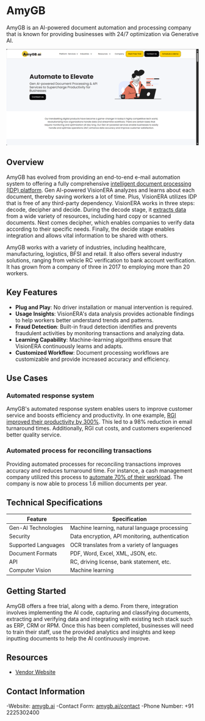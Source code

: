 # AmyGB

AmyGB is an AI-powered document automation and processing company that is known for providing businesses with 24/7 optimization via Generative AI.

![AmyGB Logo](./assets/amygb-logo.png)

## Overview

AmyGB has evolved from providing an end-to-end e-mail automation system to offering a fully comprehensive [intelligent document processing (IDP) platform](https://www.amygb.ai/intelligent-document-processing). Gen AI-powered VisionERA analyzes and learns about each document, thereby saving workers a lot of time. Plus, VisionERA utilizes IDP that is free of any third-party dependency. VisionERA works in three steps: decode, decipher and decide. During the decode stage, it [extracts data](https://idp-software.com/capabilities/extraction/) from a wide variety of resources, including hard copy or scanned documents. Next comes decipher, which enables companies to verify data according to their specific needs. Finally, the decide stage enables integration and allows vital information to be shared with others.

AmyGB works with a variety of industries, including healthcare, manufacturing, logistics, BFSI and retail. It also offers several industry solutions, ranging from vehicle RC verification to bank account verification. It has grown from a company of three in 2017 to employing more than 20 workers.

## Key Features

- **Plug and Play**: No driver installation or manual intervention is required.
- **Usage Insights**: VisionERA's data analysis provides actionable findings to help workers better understand trends and patterns.
- **Fraud Detection**: Built-in fraud detection identifies and prevents fraudulent activities by monitoring transactions and analyzing data.
- **Learning Capability**: Machine-learning algorithms ensure that VisionERA continuously learns and adapts.
- **Customized Workflow**: Document processing workflows are customizable and provide increased accuracy and efficiency.

## Use Cases

### Automated response system

AmyGB's automated response system enables users to improve customer service and boosts efficiency and productivity. In one example, [RGI improved their productivity by 300%](https://www.amygb.ai/success-stories/how-reliance-general-insurance-increased-their-productivity-by-300-percent). This led to a 98% reduction in email turnaround times. Additionally, RGI cut costs, and customers experienced better quality service.

### Automated process for reconciling transactions

Providing automated processes for reconciling transactions improves accuracy and reduces turnaround time. For instance, a cash management company utilized this process to [automate 70% of their workload](https://www.amygb.ai/success-stories/helping-a-cash-management-company-cash-in-more-business-via-automated-reconciliation-using-idp). The company is now able to process 1.6 million documents per year.

## Technical Specifications

| **Feature**            | **Specification**                                     |
|------------------------|-------------------------------------------------------|
| Gen-AI Technologies    | Machine learning, natural language processing         |
| Security               | Data encryption, API monitoring, authentication       |
| Supported Languages    | OCR translates from a variety of languages            |
| Document Formats       | PDF, Word, Excel, XML, JSON, etc.                     |
| API                    | RC, driving license, bank statement, etc.             |
| Computer Vision        | Machine learning                                      |

## Getting Started

AmyGB offers a free trial, along with a demo. From there, integration involves implementing the AI code, capturing and classifying documents, extracting and verifying data and integrating with existing tech stack such as ERP, CRM or RPM. Once this has been completed, businesses will need to train their staff, use the provided analytics and insights and keep inputting documents to help the AI continuously improve.

## Resources

- [Vendor Website](https://www.amygb.ai/)

## Contact Information

-Website: [amygb.ai](https://www.amygb.ai)
-Contact Form: [amygb.ai/contact](https://www.amygb.ai/contact)
-Phone Number: +91 2225302400